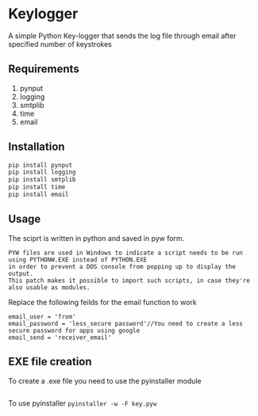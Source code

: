 # Keylogger
A simple Python Key-logger that sends the log file through email after specified number of keystrokes

## Requirements
1.  pynput
2.  logging
3.  smtplib
4.  time
5.  email

## Installation

```bash
pip install pynput
pip install logging
pip install smtplib
pip install time
pip install email
```

## Usage
The sciprt is written in python and saved in pyw form. 
```
PYW files are used in Windows to indicate a script needs to be run using PYTHONW.EXE instead of PYTHON.EXE
in order to prevent a DOS console from popping up to display the output.
This patch makes it possible to import such scripts, in case they're also usable as modules.
```
Replace the following feilds for the email function to work 
```
email_user = 'from'
email_password = 'less_secure password'//You need to create a less secure password for apps using google 
email_send = 'receiver_email'
```
## EXE file creation
To create a .exe file you need to use the pyinstaller module 

```pip install pyinstaller
```
To use pyinstaller
```pyinstaller -w -F key.pyw```
